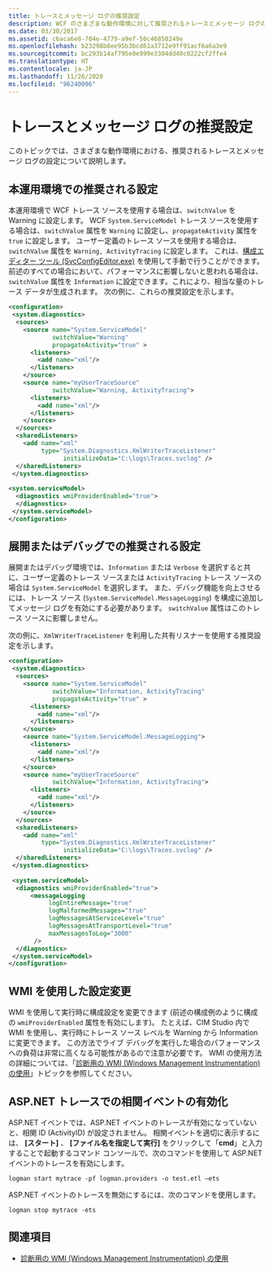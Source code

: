 ```yaml
---
title: トレースとメッセージ ログの推奨設定
description: WCF のさまざまな動作環境に対して推奨されるトレースとメッセージ ログの設定について説明します。
ms.date: 03/30/2017
ms.assetid: c6aca6e8-704e-4779-a9ef-50c46850249e
ms.openlocfilehash: b23298b8ee95b3bcd61a3712e9ff91acf6a6a3e9
ms.sourcegitcommit: bc293b14af795e0e999e3304dd40c0222cf2ffe4
ms.translationtype: HT
ms.contentlocale: ja-JP
ms.lasthandoff: 11/26/2020
ms.locfileid: "96240096"
---
```

# <a name="recommended-settings-for-tracing-and-message-logging"></a>トレースとメッセージ ログの推奨設定

このトピックでは、さまざまな動作環境における、推奨されるトレースとメッセージ ログの設定について説明します。  
  
## <a name="recommended-settings-for-a-production-environment"></a>本運用環境での推奨される設定  

 本運用環境で WCF トレース ソースを使用する場合は、`switchValue` を Warning に設定します。 WCF `System.ServiceModel` トレース ソースを使用する場合は、`switchValue` 属性を `Warning` に設定し、`propagateActivity` 属性を `true` に設定します。 ユーザー定義のトレース ソースを使用する場合は、`switchValue` 属性を `Warning, ActivityTracing` に設定します。 これは、[構成エディター ツール (SvcConfigEditor.exe)](../../configuration-editor-tool-svcconfigeditor-exe.md) を使用して手動で行うことができます。 前述のすべての場合において、パフォーマンスに影響しないと思われる場合は、`switchValue` 属性を `Information` に設定できます。これにより、相当な量のトレース データが生成されます。 次の例に、これらの推奨設定を示します。  
  
```xml  
<configuration>  
 <system.diagnostics>  
  <sources>  
    <source name="System.ServiceModel"  
            switchValue="Warning"  
            propagateActivity="true" >  
      <listeners>  
        <add name="xml"/>  
      </listeners>  
    </source>  
    <source name="myUserTraceSource"  
            switchValue="Warning, ActivityTracing">  
      <listeners>  
        <add name="xml"/>  
      </listeners>  
    </source>  
  </sources>  
  <sharedListeners>  
    <add name="xml"  
         type="System.Diagnostics.XmlWriterTraceListener"  
               initializeData="C:\logs\Traces.svclog" />  
  </sharedListeners>  
 </system.diagnostics>  
  
<system.serviceModel>  
  <diagnostics wmiProviderEnabled="true">  
  </diagnostics>  
 </system.serviceModel>  
</configuration>  
```  
  
## <a name="recommended-settings-for-deployment-or-debugging"></a>展開またはデバッグでの推奨される設定  

 展開またはデバッグ環境では、`Information` または `Verbose` を選択すると共に、ユーザー定義のトレース ソースまたは `ActivityTracing` トレース ソースの場合は `System.ServiceModel` を選択します。 また、デバッグ機能を向上させるには、トレース ソース (`System.ServiceModel.MessageLogging`) を構成に追加してメッセージ ログを有効にする必要があります。 `switchValue` 属性はこのトレース ソースに影響しません。  
  
 次の例に、`XmlWriterTraceListener` を利用した共有リスナーを使用する推奨設定を示します。  
  
```xml  
<configuration>  
 <system.diagnostics>  
  <sources>  
    <source name="System.ServiceModel"  
            switchValue="Information, ActivityTracing"  
            propagateActivity="true" >  
      <listeners>  
        <add name="xml"/>  
      </listeners>  
    </source>  
    <source name="System.ServiceModel.MessageLogging">  
      <listeners>  
        <add name="xml"/>  
      </listeners>  
    </source>  
    <source name="myUserTraceSource"  
            switchValue="Information, ActivityTracing">  
      <listeners>  
        <add name="xml"/>  
      </listeners>  
    </source>  
  </sources>  
  <sharedListeners>  
    <add name="xml"  
         type="System.Diagnostics.XmlWriterTraceListener"  
               initializeData="C:\logs\Traces.svclog" />  
  </sharedListeners>  
 </system.diagnostics>  
  
 <system.serviceModel>  
  <diagnostics wmiProviderEnabled="true">  
      <messageLogging
           logEntireMessage="true"
           logMalformedMessages="true"  
           logMessagesAtServiceLevel="true"
           logMessagesAtTransportLevel="true"  
           maxMessagesToLog="3000"
       />  
  </diagnostics>  
 </system.serviceModel>  
</configuration>  
```  
  
## <a name="using-wmi-to-modify-settings"></a>WMI を使用した設定変更  

 WMI を使用して実行時に構成設定を変更できます (前述の構成例のように構成の `wmiProviderEnabled` 属性を有効にします)。 たとえば、CIM Studio 内で WMI を使用し、実行時にトレース ソース レベルを Warning から Information に変更できます。 この方法でライブ デバッグを実行した場合のパフォーマンスへの負荷は非常に高くなる可能性があるので注意が必要です。 WMI の使用方法の詳細については、「[診断用の WMI (Windows Management Instrumentation) の使用](../wmi/index.md)」トピックを参照してください。  
  
## <a name="enable-correlated-events-in-aspnet-tracing"></a>ASP.NET トレースでの相関イベントの有効化  

 ASP.NET イベントでは、ASP.NET イベントのトレースが有効になっていないと、相関 ID (ActivityID) が設定されません。 相関イベントを適切に表示するには、 **[スタート]** 、 **[ファイル名を指定して実行]** をクリックして「**cmd**」と入力することで起動するコマンド コンソールで、次のコマンドを使用して ASP.NET イベントのトレースを有効にします。  
  
```console  
logman start mytrace -pf logman.providers -o test.etl –ets  
```  
  
 ASP.NET イベントのトレースを無効にするには、次のコマンドを使用します。  
  
```console
logman stop mytrace -ets  
```  
  
## <a name="see-also"></a>関連項目

- [診断用の WMI (Windows Management Instrumentation) の使用](../wmi/index.md)
